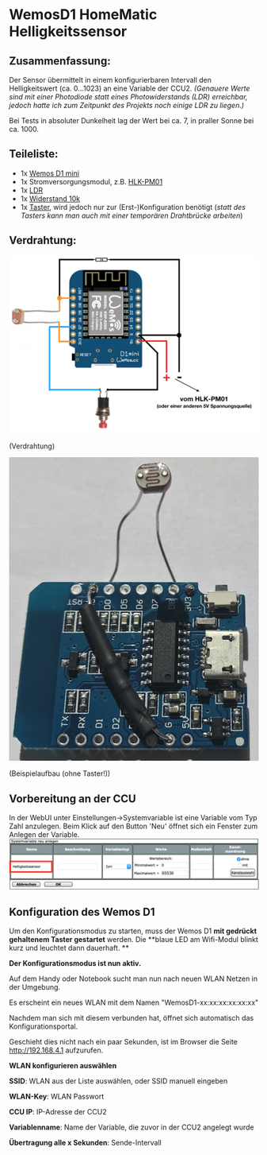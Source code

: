 # WemosD1 HomeMatic Helligkeitssensor

## Zusammenfassung:
Der Sensor übermittelt in einem konfigurierbaren Intervall den Helligkeitswert (ca. 0...1023) an eine Variable der CCU2.
_(Genauere Werte sind mit einer Photodiode statt eines Photowiderstands (LDR) erreichbar, jedoch hatte ich zum Zeitpunkt des Projekts noch einige LDR zu liegen.)_

Bei Tests in absoluter Dunkelheit lag der Wert bei ca. 7, in praller Sonne bei ca. 1000.


## Teileliste:
- 1x [Wemos D1 mini](http://www.ebay.de/itm/272271662681)
- 1x Stromversorgungsmodul, z.B. [HLK-PM01](http://www.ebay.de/itm/272521453807)
- 1x [LDR](http://www.ebay.de/itm/321957950526)
- 1x [Widerstand 10k](http://www.ebay.de/itm/221833069520)
- 1x [Taster](http://www.ebay.de/itm/263057910534), wird jedoch nur zur (Erst-)Konfiguration benötigt
(_statt des Tasters kann man auch mit einer temporären Drahtbrücke arbeiten_) 

## Verdrahtung:
![wiring](Images/wiring.png)

(Verdrahtung)

![Beispielaufbau](Images/beispielaufbau.JPG)

(Beispielaufbau (ohne Taster!))



## Vorbereitung an der CCU
In der WebUI unter Einstellungen->Systemvariable ist eine Variable vom Typ Zahl anzulegen.
Beim Klick auf den Button 'Neu' öffnet sich ein Fenster zum Anlegen der Variable.
![ccuvariableneu](Images/CCU_VariableNeu.png)


## Konfiguration des Wemos D1
Um den Konfigurationsmodus zu starten, muss der Wemos D1 **mit gedrückt gehaltenem Taster gestartet** werden.
Die **blaue LED am Wifi-Modul blinkt kurz und leuchtet dann dauerhaft. **

**Der Konfigurationsmodus ist nun aktiv.**

Auf dem Handy oder Notebook sucht man nun nach neuen WLAN Netzen in der Umgebung. 

Es erscheint ein neues WLAN mit dem Namen "WemosD1-xx:xx:xx:xx:xx:xx"

Nachdem man sich mit diesem verbunden hat, öffnet sich automatisch das Konfigurationsportal.

Geschieht dies nicht nach ein paar Sekunden, ist im Browser die Seite http://192.168.4.1 aufzurufen.

**WLAN konfigurieren auswählen**

**SSID**: WLAN aus der Liste auswählen, oder SSID manuell eingeben

**WLAN-Key**: WLAN Passwort

**CCU IP**: IP-Adresse der CCU2

**Variablenname**: Name der Variable, die zuvor in der CCU2 angelegt wurde

**Übertragung alle x Sekunden**: Sende-Intervall
